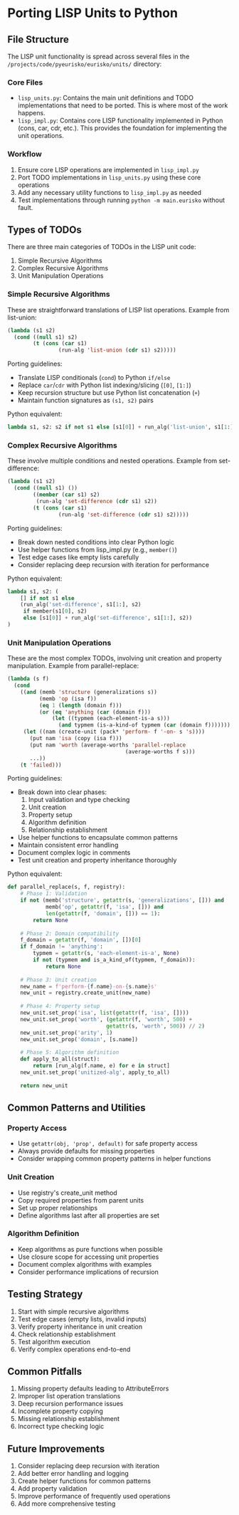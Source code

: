 # Porting LISP Units to Python

## File Structure

The LISP unit functionality is spread across several files in the `/projects/code/pyeurisko/eurisko/units/` directory:

### Core Files
- `lisp_units.py`: Contains the main unit definitions and TODO implementations that need to be ported. This is where most of the work happens.
- `lisp_impl.py`: Contains core LISP functionality implemented in Python (cons, car, cdr, etc.). This provides the foundation for implementing the unit operations.

### Workflow
1. Ensure core LISP operations are implemented in `lisp_impl.py`
2. Port TODO implementations in `lisp_units.py` using these core operations
3. Add any necessary utility functions to `lisp_impl.py` as needed
4. Test implementations through running `python -m main.eurisko` without fault.

## Types of TODOs

There are three main categories of TODOs in the LISP unit code:

1. Simple Recursive Algorithms
2. Complex Recursive Algorithms 
3. Unit Manipulation Operations

### Simple Recursive Algorithms

These are straightforward translations of LISP list operations. Example from list-union:

```lisp
(lambda (s1 s2) 
  (cond ((null s1) s2)
        (t (cons (car s1) 
                (run-alg 'list-union (cdr s1) s2)))))
```

Porting guidelines:
- Translate LISP conditionals (`cond`) to Python `if/else`
- Replace `car`/`cdr` with Python list indexing/slicing (`[0]`, `[1:]`)
- Keep recursion structure but use Python list concatenation (`+`)
- Maintain function signatures as `(s1, s2)` pairs

Python equivalent:
```python
lambda s1, s2: s2 if not s1 else [s1[0]] + run_alg('list-union', s1[1:], s2)
```

### Complex Recursive Algorithms

These involve multiple conditions and nested operations. Example from set-difference:

```lisp
(lambda (s1 s2) 
  (cond ((null s1) ())
        ((member (car s1) s2) 
         (run-alg 'set-difference (cdr s1) s2))
        (t (cons (car s1) 
                (run-alg 'set-difference (cdr s1) s2)))))
```

Porting guidelines:
- Break down nested conditions into clear Python logic
- Use helper functions from lisp_impl.py (e.g., `member()`)
- Test edge cases like empty lists carefully
- Consider replacing deep recursion with iteration for performance

Python equivalent:
```python
lambda s1, s2: (
    [] if not s1 else
    (run_alg('set-difference', s1[1:], s2) 
     if member(s1[0], s2) 
     else [s1[0]] + run_alg('set-difference', s1[1:], s2))
)
```

### Unit Manipulation Operations

These are the most complex TODOs, involving unit creation and property manipulation. Example from parallel-replace:

```lisp
(lambda (s f) 
  (cond 
    ((and (memb 'structure (generalizations s))
          (memb 'op (isa f))
          (eq 1 (length (domain f)))
          (or (eq 'anything (car (domain f)))
              (let ((typmem (each-element-is-a s)))
                (and typmem (is-a-kind-of typmem (car (domain f)))))))
     (let ((nam (create-unit (pack* 'perform- f '-on- s 's))))
       (put nam 'isa (copy (isa f)))
       (put nam 'worth (average-worths 'parallel-replace 
                                     (average-worths f s)))
       ...))
    (t 'failed)))
```

Porting guidelines:
- Break down into clear phases:
  1. Input validation and type checking
  2. Unit creation
  3. Property setup
  4. Algorithm definition
  5. Relationship establishment
- Use helper functions to encapsulate common patterns
- Maintain consistent error handling
- Document complex logic in comments
- Test unit creation and property inheritance thoroughly

Python equivalent:
```python
def parallel_replace(s, f, registry):
    # Phase 1: Validation
    if not (memb('structure', getattr(s, 'generalizations', [])) and
            memb('op', getattr(f, 'isa', [])) and
            len(getattr(f, 'domain', [])) == 1):
        return None
        
    # Phase 2: Domain compatibility
    f_domain = getattr(f, 'domain', [])[0]
    if f_domain != 'anything':
        typmem = getattr(s, 'each-element-is-a', None)
        if not (typmem and is_a_kind_of(typmem, f_domain)):
            return None
    
    # Phase 3: Unit creation
    new_name = f'perform-{f.name}-on-{s.name}s'
    new_unit = registry.create_unit(new_name)
    
    # Phase 4: Property setup
    new_unit.set_prop('isa', list(getattr(f, 'isa', [])))
    new_unit.set_prop('worth', (getattr(f, 'worth', 500) + 
                               getattr(s, 'worth', 500)) // 2)
    new_unit.set_prop('arity', 1)
    new_unit.set_prop('domain', [s.name])
    
    # Phase 5: Algorithm definition
    def apply_to_all(struct):
        return [run_alg(f.name, e) for e in struct]
    new_unit.set_prop('unitized-alg', apply_to_all)
    
    return new_unit
```

## Common Patterns and Utilities

### Property Access
- Use `getattr(obj, 'prop', default)` for safe property access
- Always provide defaults for missing properties
- Consider wrapping common property patterns in helper functions

### Unit Creation
- Use registry's create_unit method
- Copy required properties from parent units
- Set up proper relationships
- Define algorithms last after all properties are set

### Algorithm Definition
- Keep algorithms as pure functions when possible
- Use closure scope for accessing unit properties
- Document complex algorithms with examples
- Consider performance implications of recursion

## Testing Strategy

1. Start with simple recursive algorithms
2. Test edge cases (empty lists, invalid inputs)
3. Verify property inheritance in unit creation
4. Check relationship establishment
5. Test algorithm execution
6. Verify complex operations end-to-end

## Common Pitfalls

1. Missing property defaults leading to AttributeErrors
2. Improper list operation translations
3. Deep recursion performance issues
4. Incomplete property copying
5. Missing relationship establishment
6. Incorrect type checking logic

## Future Improvements

1. Consider replacing deep recursion with iteration
2. Add better error handling and logging
3. Create helper functions for common patterns
4. Add property validation
5. Improve performance of frequently used operations
6. Add more comprehensive testing
